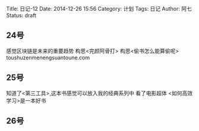 Title: 日记-12
Date: 2014-12-26 15:56
Category: 计划
Tags: 日记
Author: 阿七
Status: draft

## 24号

感觉区块链是未来的重要趋势
构思<完颜阿骨打>
构思<偷书怎么能算偷呢>
toushuzenmenengsuantoune.com

## 25号

知道了<第三工具>,这本书感觉可以放入我的经典系列中
看了电影超体
<如何高效学习>是一本好书

## 26号

